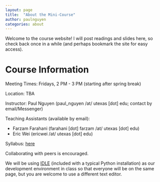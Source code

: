 ```yaml
---
layout: page
title:  "About the Mini-Course"
author: paulnguyen
categories: about
---
```


Welcome to the course website! I will post readings and slides here, so check back once in a while (and perhaps bookmark the site for easy access).

# Course Information
Meeting Times: Fridays, 2 PM - 3 PM (starting after spring break)

Location: TBA

Instructor: Paul Nguyen (paul_nguyen /at/ utexas [dot] edu; contact by email/Messenger)

Teaching Assistants (available by email):

- Farzam Farahani (farahani [dot] farzam /at/ utexas [dot] edu)
- Eric Wei (ericwei /at/ utexas [dot] edu)

Syllabus: [here][syllabus]

Collaborating with peers is encouraged.

We will be using [IDLE][idle] (included with a typical Python installation) as our development environment in class so that everyone will be on the same page, but you are welcome to use a different text editor.



[syllabus]: /Spring2016/files/syllabus.pdf/
[idle]: https://en.wikipedia.org/wiki/IDLE_(Python)/

